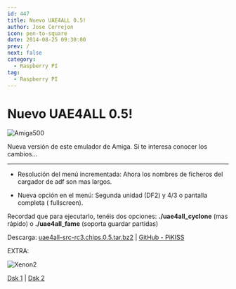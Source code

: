 ```yaml
---
id: 447
title: Nuevo UAE4ALL 0.5!
author: Jose Cerrejon
icon: pen-to-square
date: 2014-08-25 09:30:00
prev: /
next: false
category:
  - Raspberry PI
tag:
  - Raspberry PI
---
```


# Nuevo UAE4ALL 0.5!

![Amiga500](/images/Amiga-A500.jpg)

Nueva versión de este emulador de Amiga. Si te interesa conocer los cambios...

- - -
* Resolución del menú incrementada: Ahora los nombres de ficheros del cargador de adf son mas largos.

* Nueva opción en el menú: Segunda unidad (DF2) y 4/3 o pantalla completa ( fullscreen). 

Recordad que para ejecutarlo, tenéis dos opciones: **./uae4all_cyclone** (mas rápido) o **./uae4all_fame** (soporta guardar partidas)

Descarga: [uae4all-src-rc3.chips.0.5.tar.bz2](http://fdarcel.free.fr/uae4all-src-rc3.chips.0.5.tar.bz2) | [GitHub - PiKISS](https://github.com/jmcerrejon/PiKISS)

EXTRA:

![Xenon2](/images/2014/08/xenon2.png)

[Dsk 1](http://www.emuparadise.me/GameBase%20Amiga/Games/X/Xenon%202%20-%20Megablast_Disk1.zip) | [Dsk 2](http://www.emuparadise.me/GameBase%20Amiga/Games/X/Xenon%202%20-%20Megablast_Disk2.zip) 